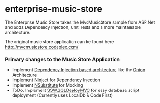 enterprise-music-store======================The Enterprise Music Store takes the MvcMusicStore sample from ASP.Net and adds Dependency Injection, Unit Tests and a more maintainable architecture.The original music store application can be found here<a href="http://mvcmusicstore.codeplex.com/" target="_new">http://mvcmusicstore.codeplex.com/</a>### Primary changes to the Music Store Application- Implement <a href="http://rules.ssw.com.au/SoftwareDevelopment/RulesToBetterMVC/Pages/Use-a-Dependency-Injection-Centric-Architecture.aspx" target="_new">Dependency Injection based architecture</a> like the <a href="http://jeffreypalermo.com/blog/the-onion-architecture-part-1/" target="_new">Onion Architecture</a>- Implement <a href="http://www.ninject.org/" target="_new">Ninject</a> for Dependency Injection - Implement <a href="http://nsubstitute.github.io/" target="_new">NSubstitute</a> for Mocking- ToDo: Implement <a href="http://sqldeploy.com/" target="_new">SSW.SQLDeployMVC</a> for easy database script deployment (Currently uses LocalDb & Code First)